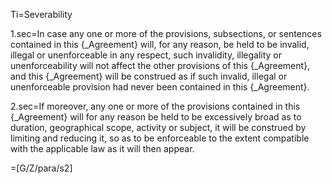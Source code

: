 Ti=Severability

1.sec=In case any one or more of the provisions, subsections, or sentences contained in this {_Agreement} will, for any reason, be held to be invalid, illegal or unenforceable in any respect, such invalidity, illegality or unenforceability will not affect the other provisions of this {_Agreement}, and this {_Agreement} will be construed as if such invalid, illegal or unenforceable provision had never been contained in this {_Agreement}.  

2.sec=If moreover, any one or more of the provisions contained in this {_Agreement} will for any reason be held to be excessively broad as to duration, geographical scope, activity or subject, it will be construed by limiting and reducing it, so as to be enforceable to the extent compatible with the applicable law as it will then appear.

=[G/Z/para/s2]
